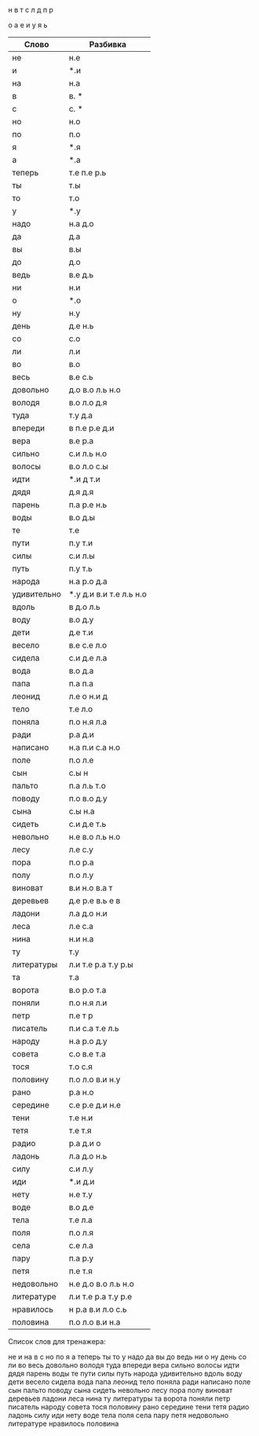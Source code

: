 
н
в
т
с
л
д
п
р

о
а
е
и
у
я
ь

| Слово | Разбивка |
| --- | --- |
| не | н.е | 
| и |  \*.и | 
| на | н.а | 
| в | в. \* | 
| с | с. \* | 
| но | н.о | 
| по | п.о | 
| я |  \*.я | 
| а |  \*.а | 
| теперь | т.е п.е р.ь | 
| ты | т.ы | 
| то | т.о | 
| у |  \*.у | 
| надо | н.а д.о | 
| да | д.а | 
| вы | в.ы | 
| до | д.о | 
| ведь | в.е д.ь | 
| ни | н.и | 
| о |  \*.о | 
| ну | н.у | 
| день | д.е н.ь | 
| со | с.о | 
| ли | л.и | 
| во | в.о | 
| весь | в.е с.ь | 
| довольно | д.о в.о л.ь н.о | 
| володя | в.о л.о д.я | 
| туда | т.у д.а | 
| впереди | в п.е р.е д.и | 
| вера | в.е р.а | 
| сильно | с.и л.ь н.о | 
| волосы | в.о л.о с.ы | 
| идти |  \*.и д т.и | 
| дядя | д.я д.я | 
| парень | п.а р.е н.ь | 
| воды | в.о д.ы | 
| те | т.е | 
| пути | п.у т.и | 
| силы | с.и л.ы | 
| путь | п.у т.ь | 
| народа | н.а р.о д.а | 
| удивительно |  \*.у д.и в.и т.е л.ь н.о | 
| вдоль | в д.о л.ь | 
| воду | в.о д.у | 
| дети | д.е т.и | 
| весело | в.е с.е л.о | 
| сидела | с.и д.е л.а | 
| вода | в.о д.а | 
| папа | п.а п.а | 
| леонид | л.е о н.и д | 
| тело | т.е л.о | 
| поняла | п.о н.я л.а | 
| ради | р.а д.и | 
| написано | н.а п.и с.а н.о | 
| поле | п.о л.е | 
| сын | с.ы н | 
| пальто | п.а л.ь т.о | 
| поводу | п.о в.о д.у | 
| сына | с.ы н.а | 
| сидеть | с.и д.е т.ь | 
| невольно | н.е в.о л.ь н.о | 
| лесу | л.е с.у | 
| пора | п.о р.а | 
| полу | п.о л.у | 
| виноват | в.и н.о в.а т | 
| деревьев | д.е р.е в.ь е в | 
| ладони | л.а д.о н.и | 
| леса | л.е с.а | 
| нина | н.и н.а | 
| ту | т.у | 
| литературы | л.и т.е р.а т.у р.ы | 
| та | т.а | 
| ворота | в.о р.о т.а | 
| поняли | п.о н.я л.и | 
| петр | п.е т р | 
| писатель | п.и с.а т.е л.ь | 
| народу | н.а р.о д.у | 
| совета | с.о в.е т.а | 
| тося | т.о с.я | 
| половину | п.о л.о в.и н.у | 
| рано | р.а н.о | 
| середине | с.е р.е д.и н.е | 
| тени | т.е н.и | 
| тетя | т.е т.я | 
| радио | р.а д.и о | 
| ладонь | л.а д.о н.ь | 
| силу | с.и л.у | 
| иди |  \*.и д.и | 
| нету | н.е т.у | 
| воде | в.о д.е | 
| тела | т.е л.а | 
| поля | п.о л.я | 
| села | с.е л.а | 
| пару | п.а р.у | 
| петя | п.е т.я | 
| недовольно | н.е д.о в.о л.ь н.о | 
| литературе | л.и т.е р.а т.у р.е | 
| нравилось | н р.а в.и л.о с.ь | 
| половина | п.о л.о в.и н.а | 

Список слов для тренажера:

не и на в с но по я а теперь ты то у надо да вы до ведь ни о ну день со ли во весь довольно володя туда впереди вера сильно волосы идти дядя парень воды те пути силы путь народа удивительно вдоль воду дети весело сидела вода папа леонид тело поняла ради написано поле сын пальто поводу сына сидеть невольно лесу пора полу виноват деревьев ладони леса нина ту литературы та ворота поняли петр писатель народу совета тося половину рано середине тени тетя радио ладонь силу иди нету воде тела поля села пару петя недовольно литературе нравилось половина

